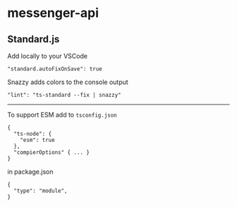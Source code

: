 # messenger-api

## Standard.js

Add locally to your VSCode

```
"standard.autoFixOnSave": true
```

Snazzy adds colors to the console output
```
"lint": "ts-standard --fix | snazzy"
```

---

To support ESM add to `tsconfig.json` 

```
{
  "ts-node": {
    "esm": true
  },
  "compierOptions" { ... }
}
```

in package.json

```
{
  "type": "module",
}
```